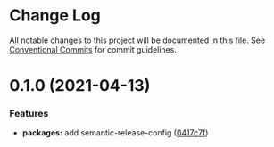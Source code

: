 # Change Log

All notable changes to this project will be documented in this file.
See [Conventional Commits](https://conventionalcommits.org) for commit guidelines.

# 0.1.0 (2021-04-13)


### Features

* **packages:** add semantic-release-config ([0417c7f](https://github.com/demartini/base-configs/commit/0417c7f055abada996cbe62ace277bb68178c23c))
